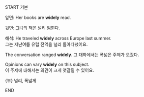 START
기본

앞면:
Her books are **widely** read. 

뒷면:
그녀의 책은 널리 읽힌다.

해석:
He traveled **widely** across Europe last summer.  
그는 지난여름 유럽 전역을 널리 돌아다녔어요.

The conversation ranged **widely**. 
그 대화에서는 폭넓은 주제가 오갔다.

Opinions can vary **widely** on this subject.  
이 주제에 대해서는 의견이 크게 엇갈릴 수 있어요.

{부} 널리, 폭넓게
<!--ID: 1743750605741-->
END